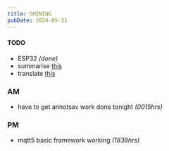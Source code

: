 ```yaml
---
title: SHINING
pubDate: 2024-05-31
---
```


#### TODO

- ESP32 *(done)*
- summarise [this](https://docs.espressif.com/projects/esp-idf/en/stable/esp32/api-guides/build-system.html)
- translate [this](https://docs.espressif.com/projects/esp-idf/en/stable/esp32/api-guides/low-power-mode.html)

### AM

- have to get annotsav work done tonight *(0015hrs)*

### PM

- mqtt5 basic framework working *(1838hrs)*
